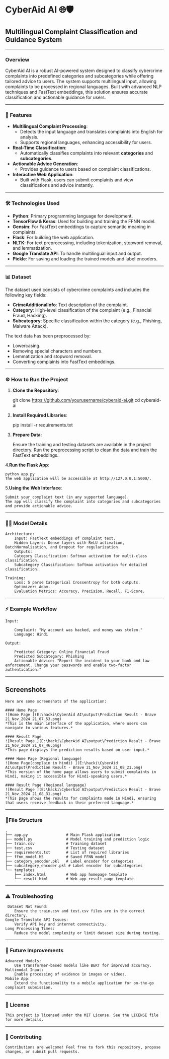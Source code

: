 # **CyberAid AI** 🌐🛡️

## **Multilingual Complaint Classification and Guidance System**

----------------------------------------------------------------------------------------------------------------------------


### **Overview**
CyberAid AI is a robust AI-powered system designed to classify cybercrime complaints into predefined categories and subcategories while offering tailored advice to users. The system supports multilingual input, allowing complaints to be processed in regional languages. Built with advanced NLP techniques and FastText embeddings, this solution ensures accurate classification and actionable guidance for users.

----------------------------------------------------------------------------------------------------------------------------

### 🚀 **Features**
- **Multilingual Complaint Processing**:
  - Detects the input language and translates complaints into English for analysis.
  - Supports regional languages, enhancing accessibility for users.
- **Real-Time Classification**:
  - Automatically classifies complaints into relevant **categories** and **subcategories**.
- **Actionable Advice Generation**:
  - Provides guidance to users based on complaint classifications.
- **Interactive Web Application**:
  - Built with Flask, users can submit complaints and view classifications and advice instantly.

----------------------------------------------------------------------------------------------------------------------------

### 🛠️ **Technologies Used**
- **Python**: Primary programming language for development.
- **TensorFlow & Keras**: Used for building and training the FFNN model.
- **Gensim**: For FastText embeddings to capture semantic meaning in complaints.
- **Flask**: For building the web application.
- **NLTK**: For text preprocessing, including tokenization, stopword removal, and lemmatization.
- **Google Translate API**: To handle multilingual input and output.
- **Pickle**: For saving and loading the trained models and label encoders.

----------------------------------------------------------------------------------------------------------------------------

### 📊 **Dataset**
The dataset used consists of cybercrime complaints and includes the following key fields:
- **CrimeAdditionalInfo**: Text description of the complaint.
- **Category**: High-level classification of the complaint (e.g., Financial Fraud, Hacking).
- **Subcategory**: Specific classification within the category (e.g., Phishing, Malware Attack).

The text data has been preprocessed by:
- Lowercasing.
- Removing special characters and numbers.
- Lemmatization and stopword removal.
- Converting complaints into FastText embeddings.

----------------------------------------------------------------------------------------------------------------------------

### ⚙️ **How to Run the Project**

1. **Clone the Repository**:
 
   git clone https://github.com/yourusername/cyberaid-ai.git
   cd cyberaid-ai

2. **Install Required Libraries**:

    pip install -r requirements.txt

3. **Prepare Data**:

    Ensure the training and testing datasets are available in the project directory.
    Run the preprocessing script to clean the data and train the FastText embeddings.

4.**Run the Flask App**:

    python app.py
    The web application will be accessible at http://127.0.0.1:5000/.

5.**Using the Web Interface**:

    Submit your complaint text (in any supported language).
    The app will classify the complaint into categories and subcategories and provide actionable advice.


----------------------------------------------------------------------------------------------------------------------------


### 🧑‍💻 **Model Details**

    Architecture:
        Input: FastText embeddings of complaint text.
        Hidden Layers: Dense layers with ReLU activation, BatchNormalization, and Dropout for regularization.
        Outputs:
        Category Classification: Softmax activation for multi-class classification.
        Subcategory Classification: Softmax activation for detailed classification.

    Training:
        Loss: S parse Categorical Crossentropy for both outputs.
        Optimizer: Adam.
        Evaluation Metrics: Accuracy, Precision, Recall, F1-Score.


----------------------------------------------------------------------------------------------------------------------------


### ⚡ **Example Workflow**
    Input:
    
        Complaint: "My account was hacked, and money was stolen."
        Language: Hindi

    Output:

        Predicted Category: Online Financial Fraud
        Predicted Subcategory: Phishing
        Actionable Advice: "Report the incident to your bank and law enforcement. Change your passwords and enable two-factor authentication."


----------------------------------------------------------------------------------------------------------------------------


## Screenshots
    Here are some screenshots of the application:

    #### Home Page 
    ![Home Page ](E:\hacki\CyberAid AI\output\Prediction Result - Brave 21_Nov_2024 21_07_53.png)
    *This is the main interface of the application, where users can navigate to various features.*

    #### Result Page
    ![Result Page ](E:\hacki\CyberAid AI\output\Prediction Result - Brave 21_Nov_2024 21_07_46.png)
    *This page displays the prediction results based on user input.*

    #### Home Page (Regional language)
    ![Home Page(complain in hindi) ](E:\hacki\CyberAid AI\output\Prediction Result - Brave 21_Nov_2024 21_08_21.png)
    *This version of the home page allows users to submit complaints in Hindi, making it accessible for Hindi-speaking users.*

    #### Result Page (Regional language)
    ![Result Page ](E:\hacki\CyberAid AI\output\Prediction Result - Brave 21_Nov_2024 21_08_31.png)
    *This page shows the results for complaints made in Hindi, ensuring that users receive feedback in their preferred language.*


----------------------------------------------------------------------------------------------------------------------------


### 📁**File Structure**

    .
    ├── app.py                 # Main Flask application
    ├── model.py               # Model training and prediction logic
    ├── train.csv              # Training dataset
    ├── test.csv               # Testing dataset
    ├── requirements.txt       # List of required libraries
    ├── ffnn_model.h5          # Saved FFNN model
    ├── category_encoder.pkl   # Label encoder for categories
    ├── subcategory_encoder.pkl # Label encoder for subcategories
    └── templates
        ├── index.html         # Web app homepage template
        └── result.html        # Web app result page template


----------------------------------------------------------------------------------------------------------------------------

### ⚠️ **Troubleshooting**

     Dataset Not Found:
        Ensure the train.csv and test.csv files are in the correct directory.
    Google Translate API Issues:
        Verify API key and internet connectivity.
    Long Processing Times:
        Reduce the model complexity or limit dataset size during testing.

----------------------------------------------------------------------------------------------------------------------------


### 🎯 **Future Improvements**

    Advanced Models:
        Use transformer-based models like BERT for improved accuracy.
    Multimodal Input:
        Enable processing of evidence in images or videos.
    Mobile App:
        Extend the functionality to a mobile application for on-the-go complaint submission.


----------------------------------------------------------------------------------------------------------------------------


### 📄 **License**
    This project is licensed under the MIT License. See the LICENSE file for more details.

----------------------------------------------------------------------------------------------------------------------------

### 🤝 **Contributing**
    Contributions are welcome! Feel free to fork this repository, propose changes, or submit pull requests.